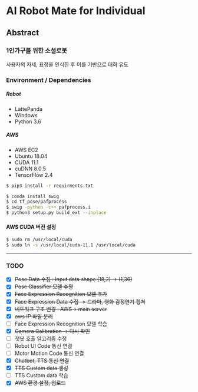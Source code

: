 # AI Robot Mate for Individual

## Abstract

### 1인가구를 위한 소셜로봇

사용자의 자세, 표정을 인식한 후 이를 기반으로 대화 유도

### Environment / Dependencies
##### Robot
- LattePanda
- Windows
- Python 3.6

##### AWS
- AWS EC2
- Ubuntu 18.04
- CUDA 11.1
- cuDNN 8.0.5
- TensorFlow 2.4

```bash
$ pip3 install -r requirments.txt
```
```bash
$ conda install swig
$ cd tf_pose/pafprocess
$ swig -python -c++ pafprocess.i
$ python3 setup.py build_ext --inplace
```

#### AWS CUDA 버전 설정
```bash
$ sudo rm /usr/local/cuda
$ sudo ln -s /usr/local/cuda-11.1 /usr/local/cuda
```

---
### TODO
- [x] ~~Pose Data 수집 : Input data shape (18,2) -> (1,36)~~
- [x] ~~Pose Classifier 모델 수정~~
- [x] ~~Face Expression Recognition 모델 추가~~
- [x] ~~Face Expression Data 수집 -> 드라마, 영화 감정연기 캡쳐~~
- [x] ~~네트워크 구조 변경 : AWS-> main server~~
- [x] ~~aws IP 파일 분리~~
- [ ] Face Expression Recognition 모델 학습
- [x] ~~Camera Calibration -> 다시 확인~~
- [ ] 챗봇 호출 알고리즘 수정
- [ ] Robot UI Code 통신 연결
- [ ] Motor Motion Code 통신 연결
- [x] ~~Chatbot, TTS 통신 연결~~
- [x] ~~TTS Custom data 생성~~
- [ ] TTS Custom data 학습
- [x] ~~AWS 환경 설정, 업로드~~